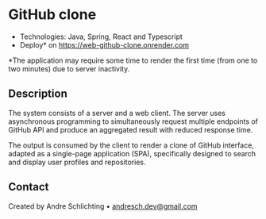 # GitHub clone

- Technologies: Java, Spring, React and Typescript
- Deploy* on <https://web-github-clone.onrender.com>

*The application may require some time to render the first time (from one to two
minutes) due to server inactivity.

## Description

The system consists of a server and a web client. The server uses asynchronous
programming to simultaneously request multiple endpoints of GitHub API and
produce an aggregated result with reduced response time.

The output is consumed by the client to render a clone of GitHub interface,
adapted as a single-page application (SPA), specifically designed to search and
display user profiles and repositories.

## Contact

Created by Andre Schlichting • <andresch.dev@gmail.com>
